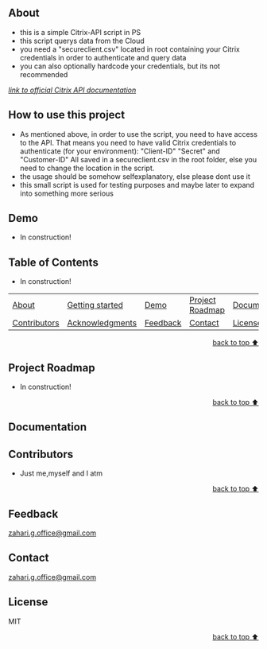 
<!-- <div align="center">
    <a href="ZahariG" target="_blank">
        <img src="https://i0.wp.com/www.printmag.com/wp-content/uploads/2020/09/b960fb_ed442c56da8d41d9a27a1bade24fe275mv2.jpg?fit=1568%2C882&quality=89&ssl=1" 
        alt="Logo" height="300" width="auto">
    </a>
</div> -->

## About

* this is a simple Citrix-API script in PS
* this script querys data from the Cloud
* you need a "secureclient.csv" located in root containing your Citrix credentials in order to authenticate and query data
* you can also optionally hardcode your credentials, but its not recommended

<a href='https://developer-docs.citrix.com/en-us/citrix-daas-service-apis/citrix-daas-rest-apis/apis/#/About-APIs/About-GetAbout'>*link to official Citrix API documentation*</a>

## How to use this project

* As mentioned above, in order to use the script, you need to have access to the API.
  That means you need to have valid Citrix credentials to authenticate (for your environment):
              "Client-ID"
              "Secret" and
              "Customer-ID"
     All saved in a secureclient.csv in the root folder, else you need to change the location in the script.
* the usage should be somehow selfexplanatory, else please dont use it
* this small script is used for testing purposes and maybe later to expand into something more serious

## Demo<!-- Required -->

* In construction!


## Table of Contents<!-- Optional -->

* In construction!

<dev align="center">
<table align="center">
        <tr>
            <td><a href="#about">About</a></td>        
            <td><a href="#how-to-use-this-project">Getting started</td>
            <td><a href="#demo">Demo</a></td>
            <td><a href="#project-roadmap--">Project Roadmap</a></td>
            <td><a href="#documentation">Documentation</a></td>
        </tr>
        <tr>
            <td><a href="#contributors">Contributors</a></td>
            <td><a href="#acknowledgments">Acknowledgments</a></td>
            <td><a href="#feedback">Feedback</a></td>
            <td><a href="#contact">Contact</a></td>
            <td><a href="#license">License</a></td>
        </tr>
</table>
</dev>


<!-- - Use this html element to create a back to top button. -->
<p align="right"><a href="#how-to-use-this-project">back to top ⬆️</a></p>


## Project Roadmap <!-- Optional --> <!-- add learning_Rs-->
<!-- 
* Add this section in case the project has different phases
* 
* Under production or will be updated.
-->

* In construction!

<p align="right"><a href="#how-to-use-this-project">back to top ⬆️</a></p>



## Documentation<!-- Optional -->
<!-- 
* You may add any documentation or Wikis here
* 
* 
-->


## Contributors<!-- Required -->

* Just me,myself and I atm
<!-- 
* Without contribution we wouldn't have open source. 
* 
* Generate github contributors Image here https://contrib.rocks/preview?repo=angular%2Fangular-ja
-->


<!-- Optional -->
<!-- 
## Acknowledgments
* Credit where it's do 
* 
* Feel free to share your inspiration sources, Stackoverflow questions, github repos, tools etc.
-->


<!-- - Use this html element to create a back to top button. -->
<p align="right"><a href="#how-to-use-this-project">back to top ⬆️</a></p>


## Feedback<!-- Required -->

zahari.g.office@gmail.com

## Contact<!-- Required -->

zahari.g.office@gmail.com


## License<!-- Optional -->
MIT


<!-- - Use this html element to create a back to top button. -->
<p align="right"><a href="#how-to-use-this-project">back to top ⬆️</a></p>
